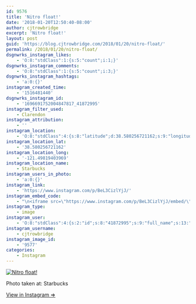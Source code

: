 ```yaml
---
id: 9576
title: 'Nitro float!'
date: '2018-01-20T12:50:40-08:00'
author: cjtrowbridge
excerpt: 'Nitro float!'
layout: post
guid: 'https://blog.cjtrowbridge.com/2018/01/20/nitro-float/'
permalink: /2018/01/20/nitro-float/
dsgnwrks_instagram_likes:
    - 'O:8:"stdClass":1:{s:5:"count";i:1;}'
dsgnwrks_instagram_comments:
    - 'O:8:"stdClass":1:{s:5:"count";i:3;}'
dsgnwrks_instagram_hashtags:
    - 'a:0:{}'
instagram_created_time:
    - '1516481440'
dsgnwrks_instagram_id:
    - '1696691752004847817_41872995'
instagram_filter_used:
    - Clarendon
instagram_attribution:
    - ''
instagram_location:
    - 'O:8:"stdClass":4:{s:8:"latitude";d:38.580256721162;s:9:"longitude";d:-121.49819403969;s:4:"name";s:9:"Starbucks";s:2:"id";i:183697672191342;}'
instagram_location_lat:
    - '38.580256721162'
instagram_location_long:
    - '-121.49819403969'
instagram_location_name:
    - Starbucks
instagram_users_in_photo:
    - 'a:0:{}'
instagram_link:
    - 'https://www.instagram.com/p/BeL3CizlYjJ/'
instagram_embed_code:
    - "\n<iframe src=\"https://www.instagram.com/p/BeL3CizlYjJ/embed/\" width=\"612\" height=\"710\" frameborder=\"0\" scrolling=\"no\" allowtransparency=\"true\" class=\"insta-image-embed\"></iframe>\n"
instagram_type:
    - image
instagram_user:
    - 'O:8:"stdClass":4:{s:2:"id";s:8:"41872995";s:9:"full_name";s:13:"CJ Trowbridge";s:15:"profile_picture";s:96:"https://scontent.cdninstagram.com/t51.2885-19/s150x150/13724650_1188772791164794_142557231_a.jpg";s:8:"username";s:12:"cjtrowbridge";}'
instagram_username:
    - cjtrowbridge
instagram_image_id:
    - '9577'
categories:
    - Instagram
---
```


[![Nitro float!](https://blog.cjtrowbridge.com/wp-content/uploads/2018/01/1516481440-1-1.jpg)](https://www.instagram.com/p/BeL3CizlYjJ/)

Photo taken at: Starbucks

[View in Instagram ⇒](https://www.instagram.com/p/BeL3CizlYjJ/)